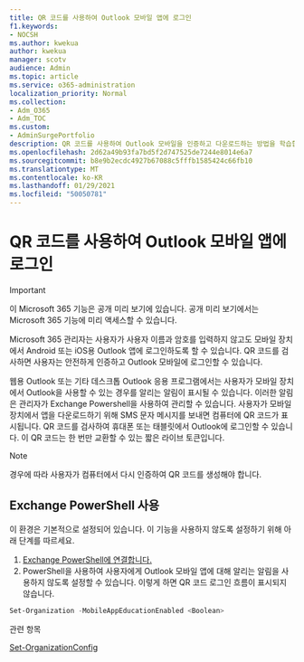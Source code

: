 ```yaml
---
title: QR 코드를 사용하여 Outlook 모바일 앱에 로그인
f1.keywords:
- NOCSH
ms.author: kwekua
author: kwekua
manager: scotv
audience: Admin
ms.topic: article
ms.service: o365-administration
localization_priority: Normal
ms.collection:
- Adm_O365
- Adm_TOC
ms.custom:
- AdminSurgePortfolio
description: QR 코드를 사용하여 Outlook 모바일을 인증하고 다운로드하는 방법을 학습합니다.
ms.openlocfilehash: 2d62a49b93fa7bd5f2d747525de7244e8014e6a7
ms.sourcegitcommit: b8e9b2ecdc4927b67088c5fffb1585424c66fb10
ms.translationtype: MT
ms.contentlocale: ko-KR
ms.lasthandoff: 01/29/2021
ms.locfileid: "50050781"
---
```

# <a name="use-a-qr-code-to-sign-in-to-the-outlook-mobile-apps"></a>QR 코드를 사용하여 Outlook 모바일 앱에 로그인

> [!IMPORTANT]
> 이 Microsoft 365 기능은 공개 미리 보기에 있습니다. 공개 미리 보기에서는 Microsoft 365 기능에 미리 액세스할 수 있습니다.

Microsoft 365 관리자는 사용자가 사용자 이름과 암호를 입력하지 않고도 모바일 장치에서 Android 또는 iOS용 Outlook 앱에 로그인하도록 할 수 있습니다. QR 코드를 검사하면 사용자는 안전하게 인증하고 Outlook 모바일에 로그인할 수 있습니다.

웹용 Outlook 또는 기타 데스크톱 Outlook 응용 프로그램에서는 사용자가 모바일 장치에서 Outlook을 사용할 수 있는 경우를 알리는 알림이 표시될 수 있습니다. 이러한 알림은 관리자가 Exchange Powershell을 사용하여 관리할 수 있습니다. 사용자가 모바일 장치에서 앱을 다운로드하기 위해 SMS 문자 메시지를 보내면 컴퓨터에 QR 코드가 표시됩니다. QR 코드를 검사하여 휴대폰 또는 태블릿에서 Outlook에 로그인할 수 있습니다. 이 QR 코드는 한 번만 교환할 수 있는 짧은 라이브 토큰입니다.

> [!NOTE]
> 경우에 따라 사용자가 컴퓨터에서 다시 인증하여 QR 코드를 생성해야 합니다.

## <a name="use-exchange-powershell"></a>Exchange PowerShell 사용

이 환경은 기본적으로 설정되어 있습니다. 이 기능을 사용하지 않도록 설정하기 위해 아래 단계를 따르세요.

1. [Exchange PowerShell에 연결합니다.](https://docs.microsoft.com/powershell/exchange/connect-to-exchange-online-powershell?view=exchange-ps)
2. PowerShell을 사용하여 사용자에게 Outlook 모바일 앱에 대해 알리는 알림을 사용하지 않도록 설정할 수 있습니다. 이렇게 하면 QR 코드 로그인 흐름이 표시되지 않습니다.

```powershell
Set-Organization -MobileAppEducationEnabled <Boolean>
```

관련 항목

[Set-OrganizationConfig](https://docs.microsoft.com/powershell/module/exchange/set-organizationconfig?view=exchange-ps)